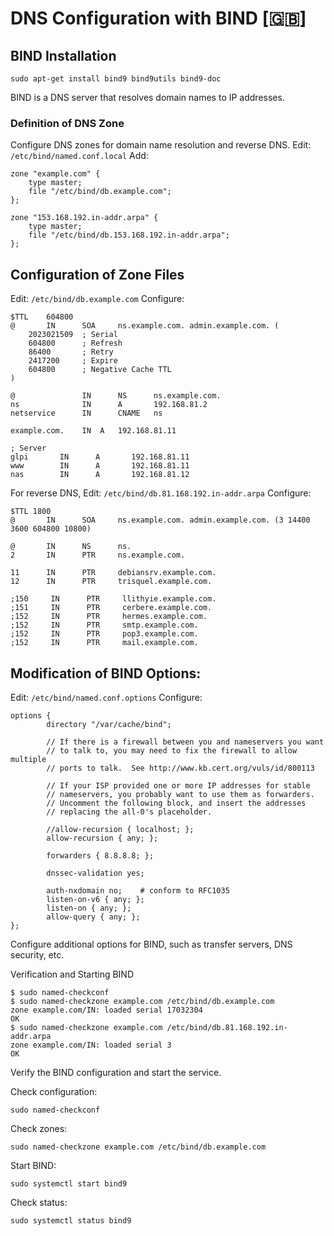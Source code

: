 # DNS Configuration with BIND [🇬🇧]

## BIND Installation
```
sudo apt-get install bind9 bind9utils bind9-doc
```
BIND is a DNS server that resolves domain names to IP addresses.

### Definition of DNS Zone
Configure DNS zones for domain name resolution and reverse DNS.
Edit: ```/etc/bind/named.conf.local```
Add:
```
zone "example.com" {
    type master;
    file "/etc/bind/db.example.com";
};

zone "153.168.192.in-addr.arpa" {
    type master;
    file "/etc/bind/db.153.168.192.in-addr.arpa";
};
```
## Configuration of Zone Files
Edit: ```/etc/bind/db.example.com```
Configure:
```
$TTL    604800
@       IN      SOA     ns.example.com. admin.example.com. (
    2023021509  ; Serial
    604800      ; Refresh
    86400       ; Retry
    2417200     ; Expire
    604800      ; Negative Cache TTL
)

@               IN      NS      ns.example.com.
ns              IN      A       192.168.81.2
netservice      IN      CNAME   ns

example.com.    IN  A   192.168.81.11

; Server
glpi       IN      A       192.168.81.11
www        IN      A       192.168.81.11
nas        IN      A       192.168.81.12
```
For reverse DNS,
Edit: ```/etc/bind/db.81.168.192.in-addr.arpa```
Configure:
```
$TTL 1800
@       IN      SOA     ns.example.com. admin.example.com. (3 14400 3600 604800 10800)

@       IN      NS      ns.
2       IN      PTR     ns.example.com.

11      IN      PTR     debiansrv.example.com.
12      IN      PTR     trisquel.example.com.

;150     IN      PTR     llithyie.example.com.
;151     IN      PTR     cerbere.example.com.
;152     IN      PTR     hermes.example.com.
;152     IN      PTR     smtp.example.com.
;152     IN      PTR     pop3.example.com.
;152     IN      PTR     mail.example.com.
```
## Modification of BIND Options:
Edit: ```/etc/bind/named.conf.options```
Configure:
```
options {
        directory "/var/cache/bind";

        // If there is a firewall between you and nameservers you want
        // to talk to, you may need to fix the firewall to allow multiple
        // ports to talk.  See http://www.kb.cert.org/vuls/id/800113

        // If your ISP provided one or more IP addresses for stable
        // nameservers, you probably want to use them as forwarders.
        // Uncomment the following block, and insert the addresses
        // replacing the all-0's placeholder.

        //allow-recursion { localhost; };
        allow-recursion { any; };

        forwarders { 8.8.8.8; };

        dnssec-validation yes;

        auth-nxdomain no;    # conform to RFC1035
        listen-on-v6 { any; };
        listen-on { any; };
        allow-query { any; };
};
```
Configure additional options for BIND, such as transfer servers, DNS security, etc.

Verification and Starting BIND
```
$ sudo named-checkconf
$ sudo named-checkzone example.com /etc/bind/db.example.com
zone example.com/IN: loaded serial 17032304
OK
$ sudo named-checkzone example.com /etc/bind/db.81.168.192.in-addr.arpa
zone example.com/IN: loaded serial 3
OK
```
Verify the BIND configuration and start the service.

Check configuration: 
```
sudo named-checkconf
```
Check zones: 
```
sudo named-checkzone example.com /etc/bind/db.example.com
```
Start BIND: 
```
sudo systemctl start bind9
```
Check status: 
```
sudo systemctl status bind9
```

